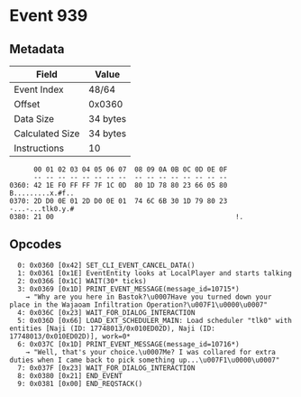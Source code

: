 # Event 939

## Metadata

| Field           | Value    |
|-----------------|----------|
| Event Index     | 48/64    |
| Offset          | 0x0360   |
| Data Size       | 34 bytes |
| Calculated Size | 34 bytes |
| Instructions    | 10       |

```
      00 01 02 03 04 05 06 07  08 09 0A 0B 0C 0D 0E 0F
      -- -- -- -- -- -- -- --  -- -- -- -- -- -- -- --
0360: 42 1E F0 FF FF 7F 1C 0D  80 1D 78 80 23 66 05 80  B.........x.#f..
0370: 2D D0 0E 01 2D D0 0E 01  74 6C 6B 30 1D 79 80 23  -...-...tlk0.y.#
0380: 21 00                                             !.              
```

## Opcodes

```
  0: 0x0360 [0x42] SET_CLI_EVENT_CANCEL_DATA()
  1: 0x0361 [0x1E] EventEntity looks at LocalPlayer and starts talking
  2: 0x0366 [0x1C] WAIT(30* ticks)
  3: 0x0369 [0x1D] PRINT_EVENT_MESSAGE(message_id=10715*)
    → "Why are you here in Bastok?\u0007Have you turned down your place in the Wajaoam Infiltration Operation?\u007F1\u0000\u0007"
  4: 0x036C [0x23] WAIT_FOR_DIALOG_INTERACTION
  5: 0x036D [0x66] LOAD_EXT_SCHEDULER_MAIN: Load scheduler "tlk0" with entities [Naji (ID: 17748013/0x010ED02D), Naji (ID: 17748013/0x010ED02D)], work=0*
  6: 0x037C [0x1D] PRINT_EVENT_MESSAGE(message_id=10716*)
    → "Well, that's your choice.\u0007Me? I was collared for extra duties when I came back to pick something up...\u007F1\u0000\u0007"
  7: 0x037F [0x23] WAIT_FOR_DIALOG_INTERACTION
  8: 0x0380 [0x21] END_EVENT
  9: 0x0381 [0x00] END_REQSTACK()
```
